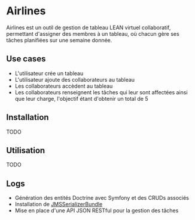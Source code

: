# Airlines

Airlines est un outil de gestion de tableau LEAN virtuel collaboratif, permettant d'assigner des membres à un tableau, où chacun gère ses tâches planifiées sur une semaine donnée.

## Use cases

- L'utilisateur crée un tableau
- L'utilisateur ajoute des collaborateurs au tableau
- Les collaborateurs accèdent au tableau
- Les collaborateurs renseignent les tâches qui leur sont affectées ainsi que leur charge, l'objectif étant d'obtenir un total de 5

## Installation

TODO

## Utilisation

TODO

## Logs

- Génération des entités Doctrine avec Symfony et des CRUDs associés
- Installation de [JMSSerializerBundle](https://github.com/schmittjoh/JMSSerializerBundle)
- Mise en place d'une API JSON RESTful pour la gestion des tâches